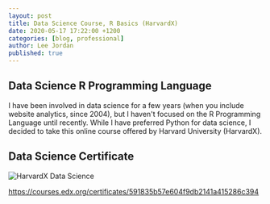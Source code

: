 ```yaml
---
layout: post
title: Data Science Course, R Basics (HarvardX)
date: 2020-05-17 17:22:00 +1200
categories: [blog, professional]
author: Lee Jordan
published: true
---
```


<h2>Data Science R Programming Language</h2>

<p>I have been involved in data science for a few years (when you include website analytics, since 2004), but I haven't focused on the R Programming Language until recently. While I have preferred Python for data science, I decided to take this online course offered by Harvard University (HarvardX).</p>

<h2>Data Science Certificate</h2>

<p><img class="img-border" src="https://cryptograph.co.nz/public/assets/images/Gerald-Lee-Jordan-HarvardX-PH125.png" alt="HarvardX Data Science"></p>

<p><a href="https://courses.edx.org/certificates/591835b57e604f9db2141a415286c394" alt="HarvardX Data Science" target="_blank" rel="nofollow">https://courses.edx.org/certificates/591835b57e604f9db2141a415286c394</a></p>